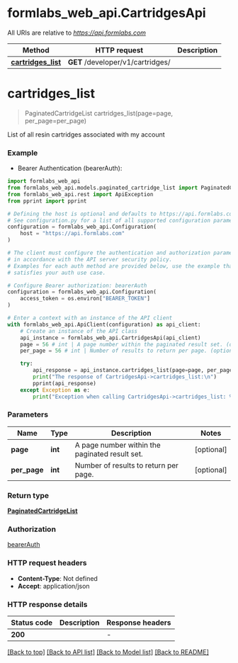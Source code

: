# formlabs_web_api.CartridgesApi

All URIs are relative to *https://api.formlabs.com*

Method | HTTP request | Description
------------- | ------------- | -------------
[**cartridges_list**](CartridgesApi.md#cartridges_list) | **GET** /developer/v1/cartridges/ | 


# **cartridges_list**
> PaginatedCartridgeList cartridges_list(page=page, per_page=per_page)



 List of all resin cartridges associated with my account

### Example

* Bearer Authentication (bearerAuth):

```python
import formlabs_web_api
from formlabs_web_api.models.paginated_cartridge_list import PaginatedCartridgeList
from formlabs_web_api.rest import ApiException
from pprint import pprint

# Defining the host is optional and defaults to https://api.formlabs.com
# See configuration.py for a list of all supported configuration parameters.
configuration = formlabs_web_api.Configuration(
    host = "https://api.formlabs.com"
)

# The client must configure the authentication and authorization parameters
# in accordance with the API server security policy.
# Examples for each auth method are provided below, use the example that
# satisfies your auth use case.

# Configure Bearer authorization: bearerAuth
configuration = formlabs_web_api.Configuration(
    access_token = os.environ["BEARER_TOKEN"]
)

# Enter a context with an instance of the API client
with formlabs_web_api.ApiClient(configuration) as api_client:
    # Create an instance of the API class
    api_instance = formlabs_web_api.CartridgesApi(api_client)
    page = 56 # int | A page number within the paginated result set. (optional)
    per_page = 56 # int | Number of results to return per page. (optional)

    try:
        api_response = api_instance.cartridges_list(page=page, per_page=per_page)
        print("The response of CartridgesApi->cartridges_list:\n")
        pprint(api_response)
    except Exception as e:
        print("Exception when calling CartridgesApi->cartridges_list: %s\n" % e)
```



### Parameters


Name | Type | Description  | Notes
------------- | ------------- | ------------- | -------------
 **page** | **int**| A page number within the paginated result set. | [optional] 
 **per_page** | **int**| Number of results to return per page. | [optional] 

### Return type

[**PaginatedCartridgeList**](PaginatedCartridgeList.md)

### Authorization

[bearerAuth](../README.md#bearerAuth)

### HTTP request headers

 - **Content-Type**: Not defined
 - **Accept**: application/json

### HTTP response details

| Status code | Description | Response headers |
|-------------|-------------|------------------|
**200** |  |  -  |

[[Back to top]](#) [[Back to API list]](../README.md#documentation-for-api-endpoints) [[Back to Model list]](../README.md#documentation-for-models) [[Back to README]](../README.md)


